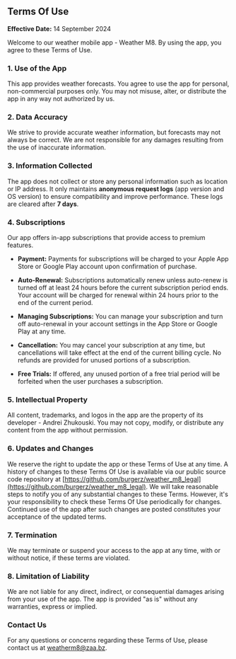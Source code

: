 ## Terms Of Use

**Effective Date:** 14 September 2024

Welcome to our weather mobile app - Weather M8. By using the app, you agree to these Terms of Use.

### 1. Use of the App

This app provides weather forecasts. You agree to use the app for personal, non-commercial purposes only. You may not misuse, alter, or distribute the app in any way not authorized by us.

### 2. Data Accuracy

We strive to provide accurate weather information, but forecasts may not always be correct. We are not responsible for any damages resulting from the use of inaccurate information.

### 3. Information Collected

The app does not collect or store any personal information such as location or IP address. It only maintains **anonymous request logs** (app version and OS version) to ensure compatibility and improve performance. These logs are cleared after **7 days**.

### 4. Subscriptions

Our app offers in-app subscriptions that provide access to premium features.

- **Payment:** Payments for subscriptions will be charged to your Apple App Store or Google Play account upon confirmation of purchase.

- **Auto-Renewal:** Subscriptions automatically renew unless auto-renew is turned off at least 24 hours before the current subscription period ends. Your account will be charged for renewal within 24 hours prior to the end of the current period.

- **Managing Subscriptions:** You can manage your subscription and turn off auto-renewal in your account settings in the App Store or Google Play at any time.

- **Cancellation:** You may cancel your subscription at any time, but cancellations will take effect at the end of the current billing cycle. No refunds are provided for unused portions of a subscription.

- **Free Trials:** If offered, any unused portion of a free trial period will be forfeited when the user purchases a subscription.

### 5. Intellectual Property

All content, trademarks, and logos in the app are the property of its developer - Andrei Zhukouski. You may not copy, modify, or distribute any content from the app without permission.

### 6. Updates and Changes

We reserve the right to update the app or these Terms of Use at any time. A history of changes to these Terms Of Use is available via our public source code repository at [https://github.com/burgerz/weather_m8_legal](https://github.com/burgerz/weather_m8_legal). We will take reasonable steps to notify you of any substantial changes to these Terms. However, it's your responsibility to check these Terms Of Use periodically for changes. Continued use of the app after such changes are posted constitutes your acceptance of the updated terms.

### 7. Termination

We may terminate or suspend your access to the app at any time, with or without notice, if these terms are violated.

### 8. Limitation of Liability

We are not liable for any direct, indirect, or consequential damages arising from your use of the app. The app is provided "as is" without any warranties, express or implied.

### Contact Us

For any questions or concerns regarding these Terms of Use, please contact us at [weatherm8@zaa.bz](mailto:weatherm8@zaa.bz).